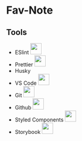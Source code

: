 # Fav-Note

## Tools
<ul>
  <li>ESlint <img src="https://github.com/wikk2207/Fav-Note/blob/styled-components/public/eslint.png" height="30"> </li>
  <li>Prettier <img src="https://github.com/wikk2207/Fav-Note/blob/styled-components/public/prettier.png" height="30"> </li>
  <li>Husky </li>
  <li>VS Code <img src="https://github.com/wikk2207/Fav-Note/blob/styled-components/public/vscode.png" height="30"> </li>
  <li>Git <img src="https://github.com/wikk2207/Fav-Note/blob/styled-components/public/git.png" height="30"> </li>
  <li>Github <img src="https://github.com/wikk2207/Fav-Note/blob/styled-components/public/github.png" height="30"> </li>
  <li>Styled Components <img src="https://github.com/wikk2207/Fav-Note/blob/styled-components/public/styled-components.png" height="30"> </li>
  <li>Storybook <img src="https://github.com/wikk2207/Fav-Note/blob/styled-components/public/storybook.png" height="30"> </li>
</ul>
